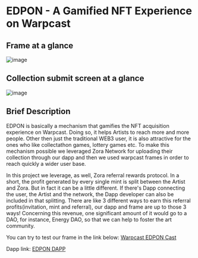 # EDPON - A Gamified NFT Experience on Warpcast
## Frame at a glance
![image](https://github.com/user-attachments/assets/eb55b007-769c-4c26-b6bd-3d7fa0dd9ec1)

## Collection submit screen at a glance
![image](https://github.com/user-attachments/assets/da76a91a-cad0-4b07-b23a-59a4a94ee783)

## Brief Description
EDPON is basically a mechanism that gamifies the NFT acquisition experience on Warpcast. Doing so, it helps Artists to reach more and more people. Other then just the traditional WEB3 user, it is also attractive for the ones who like collectathon games, lottery games etc. To make this mechanism possible we leveraged Zora Network for uploading their collection through our dapp and then we used warpcast frames in order to reach quickly a wider user base. 

In this project we leverage, as well, Zora referral rewards protocol. In a short, the profit generated by every single mint is split between the Artist and Zora. But in fact it can be a little different. If there's Dapp connecting the user, the Artist and the network, the Dapp developer can also be included in that splitting. There are like 3 different ways to earn this referral profits(invitation, mint and referral), our dapp and frame are up to those 3 ways! Concerning this revenue, one significant amount of it would go to a DAO, for instance, Energy DAO, so that we can help to foster the art community.

You can try to test our frame in the link below:
[Warpcast EDPON Cast](https://warpcast.com/danielyuki/0x2feda392)

Dapp link: [EDPON DAPP](https://edpon-frontend.vercel.app/)
